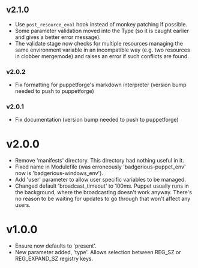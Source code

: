 v2.1.0
------
- Use `post_resource_eval` hook instead of monkey patching if possible.
- Some parameter validation moved into the Type (so it is caught earlier and
  gives a better error message).
- The validate stage now checks for multiple resources managing the same environment
  variable in an incompatible way (e.g. two resources in clobber mergemode) and raises
  an error if such conflicts are found.

### v2.0.2
- Fix formatting for puppetforge's markdown interpreter (version bump needed to push to puppetforge)

### v2.0.1
- Fix documentation (version bump needed to push to puppetforge)

v2.0.0
======
- Remove 'manifests' directory. This directory had nothing useful in it. 
- Fixed name in Modulefile (was erroneously 'badgerious-puppet_env' now is 'badgerious-windows_env'). 
- Add 'user' parameter to allow user specific variables to be managed. 
- Changed default 'broadcast_timeout' to 100ms. Puppet usually runs in the background, where the broadcasting
  doesn't work anyway. There's no reason to be waiting for updates to go through that won't affect any users.

v1.0.0
======
- Ensure now defaults to 'present'.
- New parameter added, 'type'. Allows selection between REG_SZ or REG_EXPAND_SZ registry keys.
